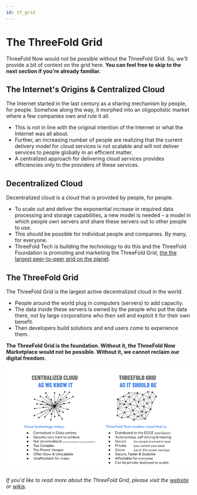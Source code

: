 ```yaml
---
id: tf_grid
---
```


# The ThreeFold Grid

ThreeFold Now would not be possible without the ThreeFold Grid. So, we'll provide a bit of context on the grid here. **You can feel free to skip to the next section if you're already familiar.**

## The Internet's Origins & Centralized Cloud

The Internet started in the last century as a sharing mechanism by people, for people. Somehow along the way, it morphed into an oligopolistic market where a few companies own and rule it all.

- This is not in line with the original intention of the Internet or what the Internet was all about.
- Further, an increasing number of people are realizing that the current delivery model for cloud services is not scalable and will not deliver services to people globally in an efficient matter.
- A centralized approach for delivering cloud services provides efficiencies *only* to the providers of these services.

## Decentralized Cloud

Decentralized cloud is a cloud that is provided by people, for people.

- To scale out and deliver the exponential increase in required data processing and storage capabilities, a new model is needed – a model in which people own servers and share these servers out to other people to use.
- This should be possible for individual people and companies. By many, for everyone.
- ThreeFold Tech is building the technology to do this and the ThreeFold Foundation is promoting and marketing the ThreeFold Grid, [the the largest peer-to-peer grid on the planet](https://threefold.io/).

## The ThreeFold Grid 

The ThreeFold Grid is the largest active decentralized cloud in the world.

- People around the world plug in computers (servers) to add capacity.
- The data inside these servers is owned by the people who put the data there, not by large corporations who then sell and exploit it for their own benefit.
- Then developers build solutions and end users come to experience them.

**The ThreeFold Grid is the foundation. Without it, the ThreeFold Now Marketplace would not be possible. Without it, we cannot reclaim our digital freedom.**

![](./img/cloud_comparison.png)

*If you'd like to read more about the ThreeFold Grid, please visit the [website](https://threefold.io) or [wikis](https://info.threefold.io).*

<!--

## Centralized Cloud

_(Content redacted from [Wkipedia](https://en.wikipedia.org/wiki/Cloud_computing))_

Cloud computing is the on-demand availability of computer system resources, especially data storage (cloud storage) and computing power, without direct active management by the user. The term is generally used to describe data centers full of servers available to many users over the Internet. Large clouds provide services to users from central locations and often have multiple locations. This service delivery model is called "centralized" cloud because all the necessary capital, equipment and knowledge are owned by one organization (or person). 

Cloud computing allows companies to avoid or minimize up-front IT infrastructure costs and lead to higher usage and efficiency rates of servers. Cloud computing usually also allows enterprises to get their applications up and running faster, with improved manageability and less maintenance. It enables IT teams to more rapidly adjust resources to meet fluctuating and unpredictable demand by using the cloud to provide burst computing capability.

The public cloud market is dominated by a few companies that own the majority of public cloud services. Gartner estimate and projects the market to be more than 350 Billion USD by 2022.

 Table 1. Worldwide Public Cloud Service Revenue Forecast (Billions of U.S. Dollars) (source [Gartner](https://www.gartner.com/en/newsroom/press-releases/2019-11-13-gartner-forecasts-worldwide-public-cloud-revenue-to-grow-17-percent-in-2020))
	

|    | **2018** | **2019** | **2020** | **2021** | **2022** |
| ---| --- | ---- | ---- | ---- | ---- |
| **Cloud Business Process Services (BPaaS)** | 41.7 | 43.7 | 46.9 | 50.2 | 53.8 |
| **Cloud Application Infrastructure Services (PaaS)** | 26.4 | 32.2 | 39.7 | 48.3 | 58.0 | 
| **Cloud Application Services (SaaS)** | 85.7 | 99.5 | 116.0 | 133.0 | 151.1 |
| **Cloud Management and Security Services** | 10.5 | 12.0 | 13.8 | 15.7 | 17.6 |
| **Cloud System Infrastructure Services (IaaS)** |32.4 | 40.3 | 50.0 | 61.3 | 74.1 |
| **Total Market** | **196.7** | **227.8** | **266.4** | **308.5** | **354.6** | 




# ThreeFold Grid 

![](./img/cloud2.png)

## Too much to fit here ! Why not see the link below ?

- [ThreeFold Decentralized Grid](https://cloud.threefold.io)

-->